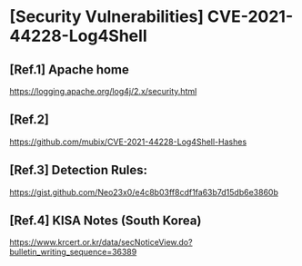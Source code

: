 # [Security Vulnerabilities] CVE-2021-44228-Log4Shell

## [Ref.1] Apache home
https://logging.apache.org/log4j/2.x/security.html

## [Ref.2] 
https://github.com/mubix/CVE-2021-44228-Log4Shell-Hashes

## [Ref.3] Detection Rules:

https://gist.github.com/Neo23x0/e4c8b03ff8cdf1fa63b7d15db6e3860b

## [Ref.4] KISA Notes (South Korea)

https://www.krcert.or.kr/data/secNoticeView.do?bulletin_writing_sequence=36389
